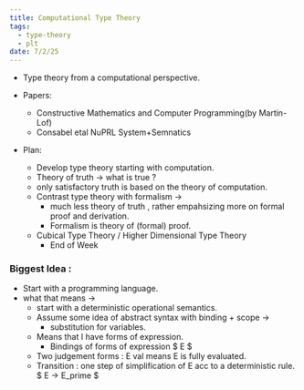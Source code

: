 ```yaml
---
title: Computational Type Theory
tags:
  - type-theory
  - plt
date: 7/2/25
---
```


- Type theory from a computational perspective.
- Papers:
    - Constructive Mathematics and Computer Programming(by Martin-Lof)
    - Consabel etal NuPRL System+Semnatics 

- Plan:
    - Develop type theory starting with computation.
    - Theory of truth -> what is true ?
    - only satisfactory truth is based on the theory of computation.
    - Contrast type theory with formalism ->
        - much less theory of truth , rather empahsizing more on formal proof and derivation.
        - Formalism is theory of (formal) proof.
    - Cubical Type Theory / Higher Dimensional Type Theory 
        - End of Week

### Biggest Idea :
- Start with a programming language. 
- what that means ->
    - start with a deterministic operational semantics.
    - Assume some idea of abstract syntax with binding + scope -> 
        - substitution for variables.
    - Means that I have forms of expression.
        - Bindings of forms of expression $ E $ 
    - Two judgement forms :
        E val means E is fully evaluated.
    - Transition :
        one step of simplification of E acc to a deterministic rule.
        $ E -> E_prime $ 
